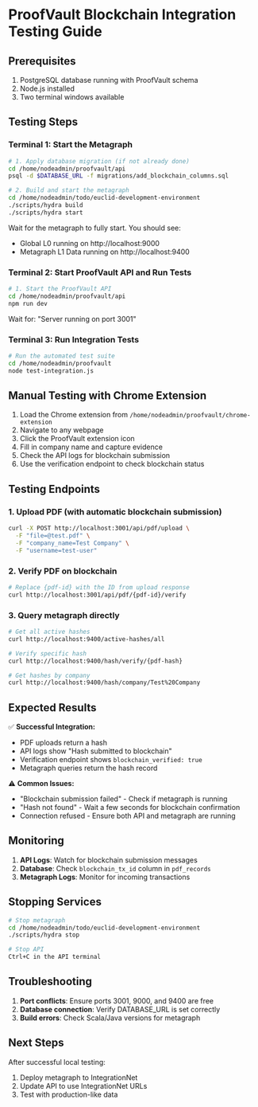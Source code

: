 # ProofVault Blockchain Integration Testing Guide

## Prerequisites

1. PostgreSQL database running with ProofVault schema
2. Node.js installed
3. Two terminal windows available

## Testing Steps

### Terminal 1: Start the Metagraph

```bash
# 1. Apply database migration (if not already done)
cd /home/nodeadmin/proofvault/api
psql -d $DATABASE_URL -f migrations/add_blockchain_columns.sql

# 2. Build and start the metagraph
cd /home/nodeadmin/todo/euclid-development-environment
./scripts/hydra build
./scripts/hydra start
```

Wait for the metagraph to fully start. You should see:
- Global L0 running on http://localhost:9000
- Metagraph L1 Data running on http://localhost:9400

### Terminal 2: Start ProofVault API and Run Tests

```bash
# 1. Start the ProofVault API
cd /home/nodeadmin/proofvault/api
npm run dev
```

Wait for: "Server running on port 3001"

### Terminal 3: Run Integration Tests

```bash
# Run the automated test suite
cd /home/nodeadmin/proofvault
node test-integration.js
```

## Manual Testing with Chrome Extension

1. Load the Chrome extension from `/home/nodeadmin/proofvault/chrome-extension`
2. Navigate to any webpage
3. Click the ProofVault extension icon
4. Fill in company name and capture evidence
5. Check the API logs for blockchain submission
6. Use the verification endpoint to check blockchain status

## Testing Endpoints

### 1. Upload PDF (with automatic blockchain submission)
```bash
curl -X POST http://localhost:3001/api/pdf/upload \
  -F "file=@test.pdf" \
  -F "company_name=Test Company" \
  -F "username=test-user"
```

### 2. Verify PDF on blockchain
```bash
# Replace {pdf-id} with the ID from upload response
curl http://localhost:3001/api/pdf/{pdf-id}/verify
```

### 3. Query metagraph directly
```bash
# Get all active hashes
curl http://localhost:9400/active-hashes/all

# Verify specific hash
curl http://localhost:9400/hash/verify/{pdf-hash}

# Get hashes by company
curl http://localhost:9400/hash/company/Test%20Company
```

## Expected Results

✅ **Successful Integration:**
- PDF uploads return a hash
- API logs show "Hash submitted to blockchain"
- Verification endpoint shows `blockchain_verified: true`
- Metagraph queries return the hash record

⚠️ **Common Issues:**
- "Blockchain submission failed" - Check if metagraph is running
- "Hash not found" - Wait a few seconds for blockchain confirmation
- Connection refused - Ensure both API and metagraph are running

## Monitoring

1. **API Logs**: Watch for blockchain submission messages
2. **Database**: Check `blockchain_tx_id` column in `pdf_records`
3. **Metagraph Logs**: Monitor for incoming transactions

## Stopping Services

```bash
# Stop metagraph
cd /home/nodeadmin/todo/euclid-development-environment
./scripts/hydra stop

# Stop API
Ctrl+C in the API terminal
```

## Troubleshooting

1. **Port conflicts**: Ensure ports 3001, 9000, and 9400 are free
2. **Database connection**: Verify DATABASE_URL is set correctly
3. **Build errors**: Check Scala/Java versions for metagraph

## Next Steps

After successful local testing:
1. Deploy metagraph to IntegrationNet
2. Update API to use IntegrationNet URLs
3. Test with production-like data